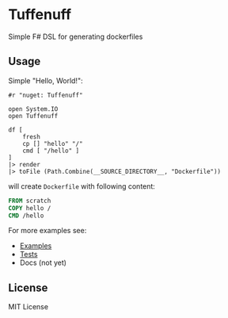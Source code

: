 # Tuffenuff

Simple F# DSL for generating dockerfiles

## Usage

Simple "Hello, World!":

```f#
#r "nuget: Tuffenuff"

open System.IO
open Tuffenuff

df [
    fresh
    cp [] "hello" "/"
    cmd [ "/hello" ]
]
|> render
|> toFile (Path.Combine(__SOURCE_DIRECTORY__, "Dockerfile"))
```

will create `Dockerfile` with following content:

```Dockerfile
FROM scratch
COPY hello /
CMD /hello
```

For more examples see:
- [Examples](https://github.com/blbrdv/Tuffenuff/tree/main/examples)
- [Tests](https://github.com/blbrdv/Tuffenuff/tree/main/tests/Tuffenuff.Tests/)
- Docs (not yet)

## License

MIT License
